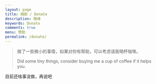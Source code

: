 ```yaml
---
layout: page
title: 捐助 / Donate
description: 随缘
keywords: Donate
comments: true
menu: 赞助
permalink: /donate/
---
```


> 做了一些微小的事情，如果对你有帮助，可以考虑请我喝杯咖啡。
> 
> Did some tiny things, consider buying me a cup of coffee if it helps you.

目前还啥事没做，再说吧

[//]: # (## Paypal)

[//]: # ()
[//]: # ([Donate via Paypal]&#40;https://paypal.me/mzlogin&#41;)

[//]: # ()
[//]: # (## 微信 / Wechat)

[//]: # ()
[//]: # (<img style="width:256px;border:1px solid lightgrey;" src="{{ assets_base_url }}/assets/images/receipt-code-wechat.jpeg" alt="wechat receipt code" />)

[//]: # ()
[//]: # (## 支付宝 / Alipay)

[//]: # ()
[//]: # (<img style="width:256px;border:1px solid lightgrey;" src="{{ assets_base_url }}/assets/images/receipt-code-alipay.jpeg" alt="alipay receipt code" />)
